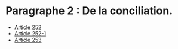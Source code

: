 # Paragraphe 2 : De la conciliation.

- [Article 252](article-252.md)
- [Article 252-1](article-252-1.md)
- [Article 253](article-253.md)
